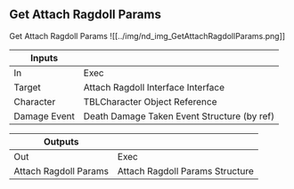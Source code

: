 ## Get Attach Ragdoll Params
Get Attach Ragdoll Params
![[../img/nd_img_GetAttachRagdollParams.png]]

|Inputs||
|--|--|
| In | Exec |
| Target | Attach Ragdoll Interface Interface |
| Character | TBLCharacter Object Reference |
| Damage Event | Death Damage Taken Event Structure (by ref) |

|Outputs||
|--|--|
| Out | Exec |
| Attach Ragdoll Params | Attach Ragdoll Params Structure |
